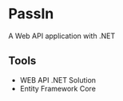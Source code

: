 # PassIn

A Web API application with .NET

## Tools
- WEB API .NET Solution
- Entity Framework Core

